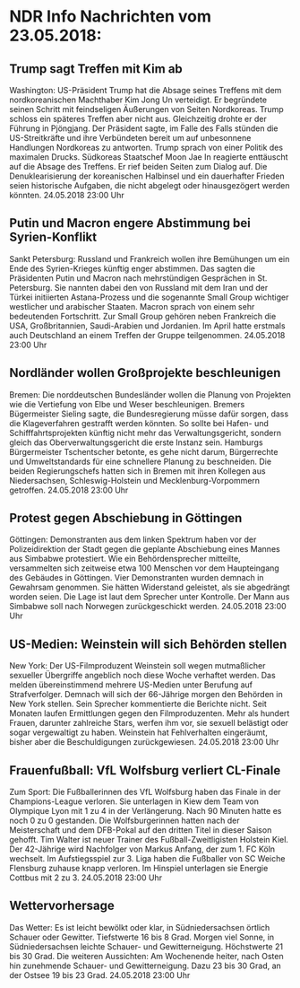 # NDR Info Nachrichten vom 23.05.2018:


## Trump sagt Treffen mit Kim ab
Washington: 				US-Präsident Trump hat die Absage seines Treffens mit dem nordkoreanischen Machthaber Kim Jong Un verteidigt. Er begründete seinen Schritt mit feindseligen Äußerungen von Seiten Nordkoreas. Trump schloss ein späteres Treffen aber nicht aus. Gleichzeitig drohte er der Führung in Pjöngjang. Der Präsident sagte, im Falle des Falls stünden die US-Streitkräfte und ihre Verbündeten bereit um auf unbesonnene Handlungen Nordkoreas zu antworten. Trump sprach von einer Politik des maximalen Drucks. Südkoreas Staatschef Moon Jae In reagierte enttäuscht auf die Absage des Treffens. Er rief beiden Seiten zum Dialog auf. Die Denuklearisierung der koreanischen Halbinsel und ein dauerhafter Frieden seien historische Aufgaben, die nicht abgelegt oder hinausgezögert werden könnten. 24.05.2018 23:00 Uhr 

## Putin und Macron engere Abstimmung bei Syrien-Konflikt
Sankt Petersburg: Russland und Frankreich wollen ihre Bemühungen um ein Ende des Syrien-Krieges künftig enger abstimmen. Das sagten die Präsidenten Putin und Macron nach mehrstündigen Gesprächen in St. Petersburg. Sie nannten dabei den von Russland mit dem Iran und der Türkei initiierten Astana-Prozess und die sogenannte Small Group wichtiger westlicher und arabischer Staaten. Macron sprach von einem sehr bedeutenden Fortschritt. Zur Small Group gehören neben Frankreich die USA, Großbritannien, Saudi-Arabien und Jordanien. Im April hatte erstmals auch Deutschland an einem Treffen der Gruppe teilgenommen. 24.05.2018 23:00 Uhr 

## Nordländer wollen Großprojekte beschleunigen
Bremen: Die norddeutschen Bundesländer wollen die Planung von Projekten wie die Vertiefung von Elbe und Weser beschleunigen. Bremers Bügermeister Sieling sagte, die Bundesregierung müsse dafür sorgen, dass die Klageverfahren gestrafft werden könnten. So sollte bei Hafen- und Schifffahrtsprojekten künftig nicht mehr das Verwaltungsgericht, sondern gleich das Oberverwaltungsgericht die erste Instanz sein. Hamburgs Bürgermeister Tschentscher betonte, es gehe nicht darum, Bürgerrechte und Umweltstandards für eine schnellere Planung zu beschneiden. Die beiden Regierungschefs hatten sich in Bremen mit ihren Kollegen aus Niedersachsen, Schleswig-Holstein und Mecklenburg-Vorpommern getroffen. 24.05.2018 23:00 Uhr 

## Protest gegen Abschiebung in Göttingen
Göttingen: 			Demonstranten aus dem linken Spektrum haben vor der Polizeidirektion der Stadt gegen die geplante Abschiebung eines Mannes aus Simbabwe protestiert. Wie ein Behördensprecher mitteilte, versammelten sich zeitweise etwa 100 Menschen vor dem Haupteingang des Gebäudes in Göttingen. Vier Demonstranten wurden demnach in Gewahrsam genommen. Sie hätten Widerstand geleistet, als sie abgedrängt worden seien. Die Lage ist laut dem Sprecher unter Kontrolle. Der Mann aus Simbabwe soll nach Norwegen zurückgeschickt werden. 24.05.2018 23:00 Uhr 

## US-Medien: Weinstein will sich Behörden stellen
New York: Der US-Filmproduzent Weinstein soll wegen mutmaßlicher sexueller Übergriffe angeblich noch diese Woche verhaftet werden. Das melden übereinstimmend mehrere US-Medien unter Berufung auf Strafverfolger. Demnach will sich der 66-Jährige morgen den Behörden in New York stellen. Sein Sprecher kommentierte die Berichte nicht. Seit Monaten laufen Ermittlungen gegen den Filmproduzenten. Mehr als hundert Frauen, darunter zahlreiche Stars, werfen ihm vor, sie sexuell belästigt oder sogar vergewaltigt zu haben. Weinstein hat Fehlverhalten eingeräumt, bisher aber die Beschuldigungen zurückgewiesen. 24.05.2018 23:00 Uhr 

## Frauenfußball: VfL Wolfsburg verliert CL-Finale
Zum Sport: Die Fußballerinnen des VfL Wolfsburg haben das Finale in der Champions-League verloren. Sie unterlagen in Kiew dem Team von Olympique Lyon mit 1 zu 4 in der Verlängerung. Nach 90 Minuten hatte es noch 0 zu 0 gestanden. Die Wolfsburgerinnen hatten nach der Meisterschaft und dem DFB-Pokal auf den dritten Titel in dieser Saison gehofft. Tim Walter ist neuer Trainer des Fußball-Zweitligisten Holstein Kiel. Der 42-Jährige wird Nachfolger von Markus Anfang, der zum 1. FC Köln wechselt. Im Aufstiegsspiel zur 3. Liga haben die Fußballer von SC Weiche Flensburg zuhause knapp verloren. Im Hinspiel unterlagen sie Energie Cottbus mit 2 zu 3. 24.05.2018 23:00 Uhr 

## Wettervorhersage
Das Wetter: Es ist leicht bewölkt oder klar, in Südniedersachsen örtlich Schauer oder Gewitter. Tiefstwerte 16 bis 8 Grad. Morgen viel Sonne, in Südniedersachsen leichte Schauer- und Gewitterneigung. Höchstwerte 21 bis 30 Grad. Die weiteren Aussichten: Am Wochenende heiter, nach Osten hin zunehmende Schauer- und Gewitterneigung. Dazu 23 bis 30 Grad, an der Ostsee 19 bis 23 Grad. 24.05.2018 23:00 Uhr 
